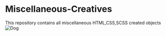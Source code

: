 # Miscellaneous-Creatives
This repository contains all miscellaneous HTML,CSS,SCSS created objects
![Dog](https://github.com/shreyapandey970/Miscellaneous-Creatives/assets/122536488/0952958c-5e27-46d2-a1fe-d979fdcb78ba)
